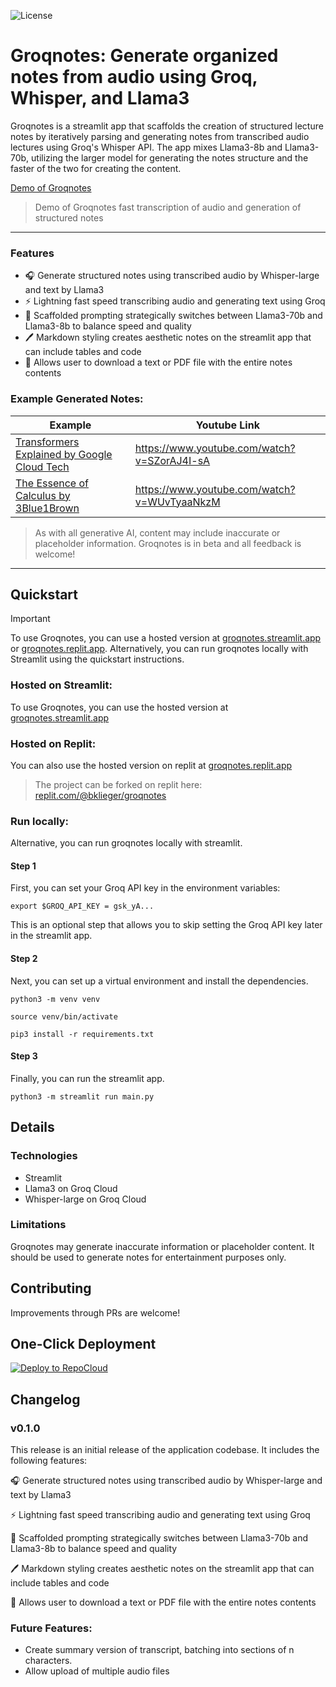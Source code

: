 ![License](https://img.shields.io/badge/license-MIT-green)

# Groqnotes: Generate organized notes from audio using Groq, Whisper, and Llama3

Groqnotes is a streamlit app that scaffolds the creation of structured lecture notes by iteratively parsing and generating notes from transcribed audio lectures using Groq's Whisper API. The app mixes Llama3-8b and Llama3-70b, utilizing the larger model for generating the notes structure and the faster of the two for creating the content.

[Demo of Groqnotes](https://github.com/Bklieger/groqnotes/assets/62450410/9c54dab3-21ad-42d6-8504-364e0aa6acde)
> Demo of Groqnotes fast transcription of audio and generation of structured notes

---

### Features

- 🎧 Generate structured notes using transcribed audio by Whisper-large and text by Llama3
- ⚡ Lightning fast speed transcribing audio and generating text using Groq
- 📖 Scaffolded prompting strategically switches between Llama3-70b and Llama3-8b to balance speed and quality
- 🖊️ Markdown styling creates aesthetic notes on the streamlit app that can include tables and code 
- 📂 Allows user to download a text or PDF file with the entire notes contents

### Example Generated Notes:

| Example                                      | Youtube Link                                                                                                                                |
| -------------------------------------------- | ------------------------------------------------------------------------------------------------------------------------------------------ |
| [Transformers Explained by Google Cloud Tech](examples/transformers_explained/generated_notes.pdf)             |  https://www.youtube.com/watch?v=SZorAJ4I-sA                                       |
| [The Essence of Calculus by 3Blue1Brown](examples/essence_calculus/generated_notes.pdf) | https://www.youtube.com/watch?v=WUvTyaaNkzM                                            |

> As with all generative AI, content may include inaccurate or placeholder information. Groqnotes is in beta and all feedback is welcome!

---

## Quickstart

> [!IMPORTANT]
> To use Groqnotes, you can use a hosted version at [groqnotes.streamlit.app](https://groqnotes.streamlit.app) or [groqnotes.replit.app](https://groqnotes.streamlit.app).
> Alternatively, you can run groqnotes locally with Streamlit using the quickstart instructions.


### Hosted on Streamlit:

To use Groqnotes, you can use the hosted version at [groqnotes.streamlit.app](https://groqnotes.streamlit.app)

### Hosted on Replit:

You can also use the hosted version on replit at [groqnotes.replit.app](https://groqnotes.streamlit.app)
> The project can be forked on replit here: [replit.com/@bklieger/groqnotes](https://replit.com/@bklieger/groqnotes)


### Run locally:

Alternative, you can run groqnotes locally with streamlit.

#### Step 1
First, you can set your Groq API key in the environment variables:

~~~
export $GROQ_API_KEY = gsk_yA...
~~~

This is an optional step that allows you to skip setting the Groq API key later in the streamlit app.

#### Step 2
Next, you can set up a virtual environment and install the dependencies.

~~~
python3 -m venv venv
~~~

~~~
source venv/bin/activate
~~~

~~~
pip3 install -r requirements.txt
~~~


#### Step 3
Finally, you can run the streamlit app.

~~~
python3 -m streamlit run main.py
~~~

## Details


### Technologies

- Streamlit
- Llama3 on Groq Cloud
- Whisper-large on Groq Cloud

### Limitations

Groqnotes may generate inaccurate information or placeholder content. It should be used to generate notes for entertainment purposes only.


## Contributing

Improvements through PRs are welcome!


## One-Click Deployment

[![Deploy to RepoCloud](https://d16t0pc4846x52.cloudfront.net/deploylobe.svg)](https://repocloud.io/details/?app_id=296)


## Changelog

### v0.1.0

This release is an initial release of the application codebase. It includes the following features:

🎧 Generate structured notes using transcribed audio by Whisper-large and text by Llama3

⚡ Lightning fast speed transcribing audio and generating text using Groq

📖 Scaffolded prompting strategically switches between Llama3-70b and Llama3-8b to balance speed and quality

🖊️ Markdown styling creates aesthetic notes on the streamlit app that can include tables and code

📂 Allows user to download a text or PDF file with the entire notes contents


### Future Features:

- Create summary version of transcript, batching into sections of n characters.
- Allow upload of multiple audio files
